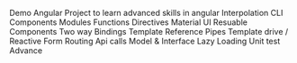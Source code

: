 Demo Angular Project to learn advanced skills in angular
Interpolation
CLI
Components
Modules
Functions
Directives
Material UI
Resuable Components
Two way Bindings
Template Reference
Pipes
Template drive / Reactive Form
Routing
Api calls
Model & Interface
Lazy Loading
Unit test
Advance

